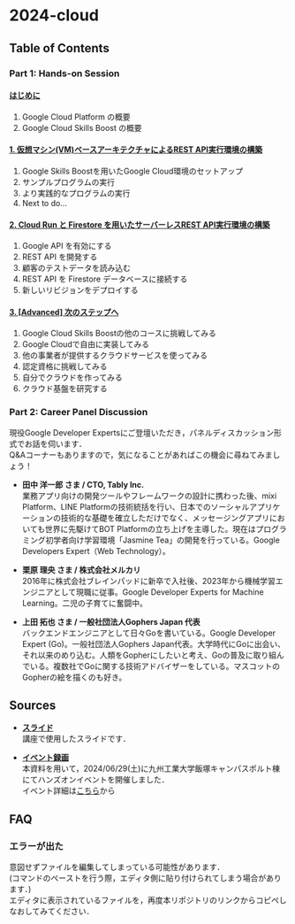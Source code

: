 # 2024-cloud

## Table of Contents

### Part 1: Hands-on Session

#### [はじめに](0-intro.md)

1. Google Cloud Platform の概要
1. Google Cloud Skills Boost の概要

#### [1. 仮想マシン(VM)ベースアーキテクチャによるREST API実行環境の構築](1-vm.md)

1. Google Skills Boostを用いたGoogle Cloud環境のセットアップ
1. サンプルプログラムの実行
1. より実践的なプログラムの実行
1. Next to do...

#### [2. Cloud Run と Firestore を用いたサーバーレスREST API実行環境の構築](2-sv-less.md)

1. Google API を有効にする
1. REST API を開発する
1. 顧客のテストデータを読み込む
1. REST API を Firestore データベースに接続する
1. 新しいリビジョンをデプロイする

#### [3. [Advanced] 次のステップへ](3-advanced.md)

1. Google Cloud Skills Boostの他のコースに挑戦してみる
1. Google Cloudで自由に実装してみる
1. 他の事業者が提供するクラウドサービスを使ってみる
1. 認定資格に挑戦してみる
1. 自分でクラウドを作ってみる
1. クラウド基盤を研究する

### Part 2: Career Panel Discussion

現役Google Developer Expertsにご登壇いただき，パネルディスカッション形式でお話を伺います．  
Q&Aコーナーもありますので，気になることがあればこの機会に尋ねてみましょう！

- **田中 洋一郎 さま / CTO, Tably Inc.**  
業務アプリ向けの開発ツールやフレームワークの設計に携わった後、mixi Platform、LINE Platformの技術統括を行い、日本でのソーシャルアプリケーションの技術的な基礎を確立しただけでなく、メッセージングアプリにおいても世界に先駆けてBOT Platformの立ち上げを主導した。現在はプログラミング初学者向け学習環境「Jasmine Tea」の開発を行っている。Google Developers Expert（Web Technology）。

- **栗原 理央 さま / 株式会社メルカリ**  
2016年に株式会社ブレインパッドに新卒で入社後、2023年から機械学習エンジニアとして現職に従事。Google Developer Experts for Machine Learning。二児の子育てに奮闘中。

- **上田 拓也 さま / 一般社団法人Gophers Japan 代表**  
バックエンドエンジニアとして日々Goを書いている。Google Developer Expert (Go)。一般社団法人Gophers Japan代表。大学時代にGoに出会い、それ以来のめり込む。人類をGopherにしたいと考え、Goの普及に取り組んでいる。複数社でGoに関する技術アドバイザーをしている。マスコットのGopherの絵を描くのも好き。

## Sources

- **[スライド](slide.pdf)**  
講座で使用したスライドです．

- **[イベント録画](https://youtu.be/oCwpcqV3WhI)**  
本資料を用いて，2024/06/29(土)に九州工業大学飯塚キャンパスポルト棟にてハンズオンイベントを開催しました．  
イベント詳細は[こちら](https://gdsc.community.dev/events/details/developer-student-clubs-kyushu-institute-of-technology-fukuoka-japan-presents-hazimetenogoogle-cloud-sabaresu-tsute-douiukoto/)から

## FAQ

### エラーが出た

意図せずファイルを編集してしまっている可能性があります．  
(コマンドのペーストを行う際，エディタ側に貼り付けられてしまう場合があります．)    
エディタに表示されているファイルを，再度本リポジトリのリンクからコピペしなおしてみてください．
